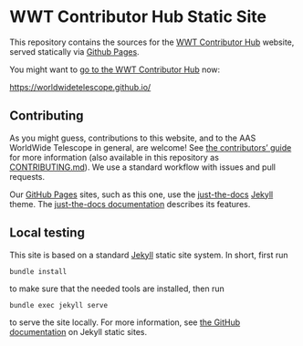 # WWT Contributor Hub Static Site

This repository contains the sources for the
[WWT Contributor Hub](https://worldwidetelescope.github.io/) website, served
statically via [Github Pages](https://pages.github.com/).

You might want to
[go to the WWT Contributor Hub](https://worldwidetelescope.github.io/) now:

<https://worldwidetelescope.github.io/>


## Contributing

As you might guess, contributions to this website, and to the AAS WorldWide
Telescope in general, are welcome! See
[the contributors’ guide](https://worldwidetelescope.github.io/contributing/)
for more information (also available in this repository as
[CONTRIBUTING.md](./CONTRIBUTING.md)). We use a standard workflow with issues
and pull requests.

Our [GitHub Pages] sites, such as this one, use the [just-the-docs] [Jekyll]
theme. The [just-the-docs documentation] describes its features.

[GitHub Pages]: https://pages.github.com/
[just-the-docs]: https://github.com/pmarsceill/just-the-docs
[Jekyll]: https://jekyllrb.com/
[just-the-docs documentation]: https://pmarsceill.github.io/just-the-docs/


## Local testing

This site is based on a standard [Jekyll] static site
system. In short, first run

```
bundle install
```

to make sure that the needed tools are installed, then run

```
bundle exec jekyll serve
```

to serve the site locally. For more information, see
[the GitHub documentation](https://help.github.com/en/articles/using-jekyll-as-a-static-site-generator-with-github-pages)
on Jekyll static sites.
